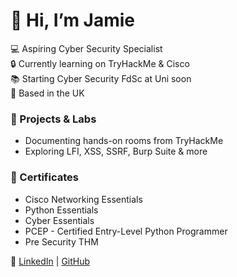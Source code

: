 # 👋 Hi, I’m Jamie

💻 Aspiring Cyber Security Specialist  
🔒 Currently learning on TryHackMe & Cisco  
📚 Starting Cyber Security FdSc at Uni soon  
📍 Based in the UK

### 🚀 Projects & Labs
- Documenting hands-on rooms from TryHackMe
- Exploring LFI, XSS, SSRF, Burp Suite & more

### 📜 Certificates
- Cisco Networking Essentials
- Python Essentials
- Cyber Essentials
- PCEP - Certified Entry-Level Python Programmer
- Pre Security THM

🔗 [LinkedIn](https://www.linkedin.com/in/jamie-nicholas-6a5380260/) | [GitHub](https://github.com/JamieThePanda)
